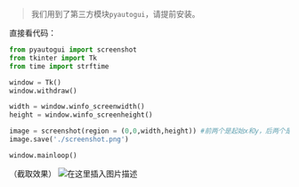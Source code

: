 > 我们用到了第三方模块`pyautogui`，请提前安装。

直接看代码：

```python
from pyautogui import screenshot
from tkinter import Tk
from time import strftime

window = Tk()
window.withdraw()

width = window.winfo_screenwidth()
height = window.winfo_screenheight()

image = screenshot(region = (0,0,width,height)) #前两个是起始x和y，后两个是终止x和y，这里表示截全屏的图
image.save('./screenshot.png')

window.mainloop()
```

（截取效果）
![在这里插入图片描述](https://pic.2ge.org/cdn/?url=https://img-blog.csdnimg.cn/20210219115901113.png?x-oss-process=image/watermark,type_ZmFuZ3poZW5naGVpdGk,shadow_10,text_aHR0cHM6Ly9ibG9nLmNzZG4ubmV0L1BhbkRhb3hpMjAyMA==,size_16,color_FFFFFF,t_70)

